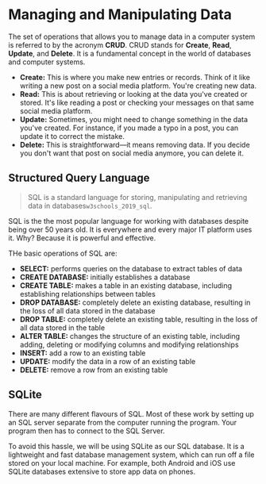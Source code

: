 # Managing and Manipulating Data

The set of operations that allows you to manage data in a computer system is referred to by the acronym **CRUD**. CRUD stands for **Create**, **Read**, **Update**, and **Delete**. It is a fundamental concept in the world of databases and computer systems.

- **Create:** This is where you make new entries or records. Think of it like writing a new post on a social media platform. You're creating new data.
- **Read:** This is about retrieving or looking at the data you've created or stored. It's like reading a post or checking your messages on that same social media platform.
- **Update:** Sometimes, you might need to change something in the data you've created. For instance, if you made a typo in a post, you can update it to correct the mistake.
- **Delete:** This is straightforward—it means removing data. If you decide you don't want that post on social media anymore, you can delete it.

## Structured Query Language

> SQL is a standard language for storing, manipulating and retrieving data in databases`w3schools_2019_sql`.

SQL is the the most popular language for working with databases despite being over 50 years old. It is everywhere and every major IT platform uses it. Why? Because it is powerful and effective.

THe basic operations of SQL are:

- **SELECT:** performs queries on the database to extract tables of data
- **CREATE DATABASE:** initially establishes a database
- **CREATE TABLE:** makes a table in an existing database, including establishing relationships between tables
- **DROP DATABASE:** completely delete an existing database, resulting in the loss of all data stored in the database
- **DROP TABLE:** completely delete an existing table, resulting in the loss of all data stored in the table
- **ALTER TABLE:** changes the structure of an existing table, including adding, deleting or modifying columns and modifying relationships
- **INSERT:** add a row to an existing table
- **UPDATE:** modify the data in a row of an existing table
- **DELETE:** remove a row from an existing table

## SQLite

There are many different flavours of SQL. Most of these work by setting up an SQL server separate from the computer running the program. Your program then has to connect to the SQL Server.

To avoid this hassle, we will be using SQLite as our SQL database. It is a lightweight and fast database management system, which can run off a file stored on your local machine. For example, both Android and iOS use SQLite databases extensive to store app data on phones.
